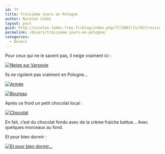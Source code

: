 ```yaml
---
id: 77
title: Troisième jours en Pologne
author: Nicolas Ledez
layout: post
guid: http://nicolas.ledez.free.fr/blog/index.php/77/2007/11/29/troisieme-jours-en-pologne/
permalink: /divers/troisieme-jours-en-pologne/
categories:
  - Divers
---
```

Pour ceux qui ne le savent pas, il neige vraiment ici :

<a href="http://nicolas.ledez.free.fr/blog/index.php/77/2007/11/29/troisieme-jours-en-pologne/neige-sur-varsovie/" rel="attachment wp-att-75" title="Neige sur Varsovie"><img src="http://blog.ledez.net/wp-content/uploads/2007/11/img_1338-150x150.jpg" alt="Neige sur Varsovie" /></a>

Ils ne rigolent pas vraiment en Pologne&#8230;

<a href="http://nicolas.ledez.free.fr/blog/index.php/77/2007/11/29/troisieme-jours-en-pologne/armee/" rel="attachment wp-att-72" title="Armée"><img src="http://blog.ledez.net/wp-content/uploads/2007/11/img_1304-150x150.jpg" alt="Armée" /></a>

<a href="http://nicolas.ledez.free.fr/blog/index.php/77/2007/11/29/troisieme-jours-en-pologne/boureau/" rel="attachment wp-att-73" title="Boureau"><img src="http://blog.ledez.net/wp-content/uploads/2007/11/img_1328-150x150.jpg" alt="Boureau" /></a>

Après ce froid un petit chocolat local :

<a href="http://nicolas.ledez.free.fr/blog/index.php/77/2007/11/29/troisieme-jours-en-pologne/chocolat/" rel="attachment wp-att-74" title="Chocolat"><img src="http://blog.ledez.net/wp-content/uploads/2007/11/img_1335-150x150.jpg" alt="Chocolat" /></a>

En fait, c&rsquo;est du chocolat fondu avec de la crème fraiche battue&#8230; Avec quelques morceaux au fond.

Et pour bien dormir :

<a href="http://nicolas.ledez.free.fr/blog/index.php/77/2007/11/29/troisieme-jours-en-pologne/et-pour-bien-dormir/" rel="attachment wp-att-76" title="Et pour bien dormir…"><img src="http://blog.ledez.net/wp-content/uploads/2007/11/img_1345-150x150.jpg" alt="Et pour bien dormir…" /></a>